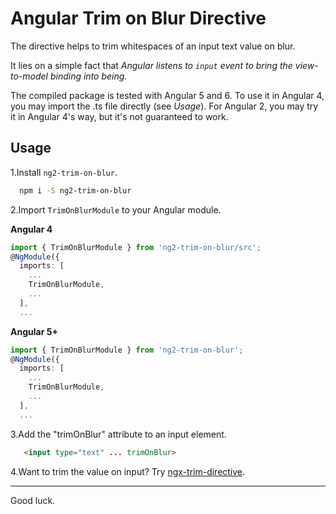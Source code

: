 # Angular Trim on Blur Directive

The directive helps to trim whitespaces of an input text value on blur.

It lies on a simple fact that *Angular listens to `input` event to bring the view-to-model binding into being*.

The compiled package is tested with Angular 5 and 6. To use it in Angular 4, you may import the .ts file directly (see *Usage*). For Angular 2, you may try it in Angular 4's way, but it's not guaranteed to work.

## Usage

1.Install `ng2-trim-on-blur`.

  ```bash
    npm i -S ng2-trim-on-blur
  ```

2.Import `TrimOnBlurModule` to your Angular module.

  **Angular 4**
```typescript
import { TrimOnBlurModule } from 'ng2-trim-on-blur/src';
@NgModule({
  imports: [
    ...
    TrimOnBlurModule,
    ...
  ],
  ...
```

  **Angular 5+**
```typescript
import { TrimOnBlurModule } from 'ng2-trim-on-blur';
@NgModule({
  imports: [
    ...
    TrimOnBlurModule,
    ...
  ],
  ...
```

3.Add the "trimOnBlur" attribute to an input element.
  ```html
     <input type="text" ... trimOnBlur>
  ```

4.Want to trim the value on input? Try [ngx-trim-directive](https://www.npmjs.com/package/ngx-trim-directive).

---
Good luck.
